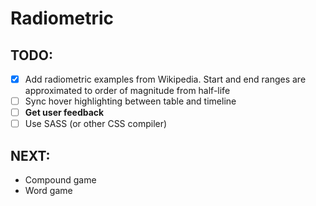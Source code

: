 # Radiometric

## TODO:
- [x] Add radiometric examples from Wikipedia. Start and end ranges are approximated to order of magnitude from half-life
- [ ] Sync hover highlighting between table and timeline
- [ ] **Get user feedback**
- [ ] Use SASS (or other CSS compiler)

## NEXT:
* Compound game
* Word game
